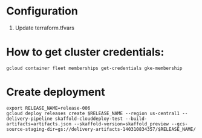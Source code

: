 # Configuration

1. Update terraform.tfvars

# How to get cluster credentials:
```
gcloud container fleet memberships get-credentials gke-membership
```


# Create deployment
```
export RELEASE_NAME=release-006
gcloud deploy releases create $RELEASE_NAME --region us-central1 --delivery-pipeline skaffold-clouddeploy-test --build-artifacts=artifacts.json --skaffold-version=skaffold_preview --gcs-source-staging-dir=gs://delivery-artifacts-140310834357/$RELEASE_NAME/
```